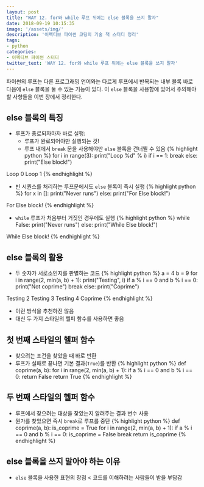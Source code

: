 ```yaml
---
layout: post
title: "WAY 12. for와 while 루프 뒤에는 else 블록을 쓰지 말자"
date: 2018-09-19 10:15:35
image: '/assets/img/'
description: '이펙티브 파이썬 코딩의 기술 책 스터디 정리'
tags:
- python
categories:
- 이펙티브 파이썬 스터디
twitter_text: 'WAY 12. for와 while 루프 뒤에는 else 블록을 쓰지 말자'
---
```


파이썬의 루프는 다른 프로그래밍 언어와는 다르게 루프에서 반복되는 내부 블록 바로 다음에 `else` 블록을 둘 수 있는 기능이 있다. 이 `else` 블록을 사용함에 있어서 주의해야 할 사항들을 이번 장에서 정리한다.

## else 블록의 특징
- 루프가 종료되자마자 바로 실행:
  - 루프가 완료되어야만 실행되는 것!
  - 루프 내에서 `break` 문을 사용해야만 `else` 블록을 건너뛸 수 있음
{% highlight python %}
for i in range(3):
    print("Loop %d" % i)
    if i == 1:
        break
else:
    print("Else block!")

>>>
Loop 0
Loop 1
{% endhighlight %}
- 빈 시퀀스를 처리하는 루프문에서도 `else` 블록이 즉시 실행
{% highlight python %}
for x in []:
    print("Never runs")
else:
    print("For Else block!")

>>>
For Else block!
{% endhighlight %}
- `while` 루프가 처음부터 거짓인 경우에도 실행
{% highlight python %}
while False:
    print("Never runs")
else:
    print("While Else block!")

>>>
While Else block!
{% endhighlight %}

## else 블록의 활용
- 두 숫자가 서로소인지를 판별하는 코드
{% highlight python %}
a = 4
b = 9
for i in range(2, min(a, b) + 1):
    print("Testing", i)
    if a % i == 0 and b % i == 0:
        print("Not coprime")
        break
else:
    print("Coprime")

>>>
Testing 2
Testing 3
Testing 4
Coprime
{% endhighlight %}
- 이런 방식을 추천하진 않음
- 대신 두 가지 스타일의 헬퍼 함수를 사용하면 좋음

## 첫 번째 스타일의 헬퍼 함수
- 찾으려는 조건을 찾았을 때 바로 반환
- 루프가 실패로 끝나면 기본 결과(`True`)를 반환
{% highlight python %}
def coprime(a, b):
    for i in range(2, min(a, b) + 1):
        if a % i == 0 and b % i == 0:
            return False
    return True
{% endhighlight %}

## 두 번째 스타일의 헬퍼 함수
- 루프에서 찾으려는 대상을 찾았는지 알려주는 결과 변수 사용
- 뭔가를 찾았으면 즉시 `break`로 루프를 중단
{% highlight python %}
def coprime(a, b):
    is_coprime = True
    for i in range(2, min(a, b) + 1):
        if a % i == 0 and b % i == 0:
            is_coprime = False
            break
    return is_coprime
{% endhighlight %}

## else 블록을 쓰지 말아야 하는 이유
- `else` 블록을 사용한 표현의 장점 < 코드를 이해하려는 사람들이 받을 부담감

